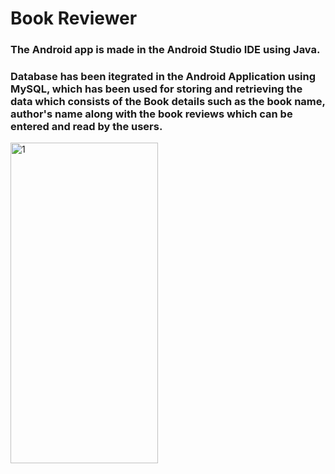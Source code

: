 <b><h1> Book Reviewer </h1></b>
<h3> The Android app is made in the Android Studio IDE using Java. </h3> 
<h3> Database has been itegrated in the Android Application using MySQL, which has been used for storing and retrieving the data which consists of the Book details such as the book name, author's name along with the book reviews which can be entered and read by the users.</h3>

<img width="236" height="513" alt="1" src="https://github.com/user-attachments/assets/160907b3-89f8-41d8-9547-610d85a7f181" />


